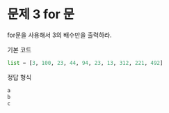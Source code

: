 # 문제 3 for 문

for문을 사용해서 3의 배수만을 출력하라.

기본 코드
```python
list = [3, 100, 23, 44, 94, 23, 13, 312, 221, 492]
```

정답 형식
```python
a
b
c
```